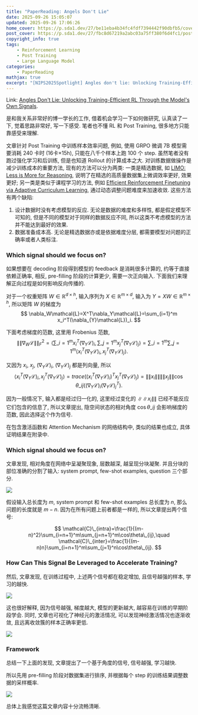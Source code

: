 ```yaml
---
title: "PaperReading: Angels Don't Lie"
date: 2025-09-26 15:05:07
updated: 2025-09-26 17:06:26
home_cover: https://p.sda1.dev/27/be11eba4b34fc4fdf7394442f90dbfb5/cover.jpg
post_cover: https://p.sda1.dev/27/fbc8d67219a2abc03a75ff380f6d4fc1/post.PNG
copyright_info: true
tags:
    - Reinforcement Learning
    - Post Training
    - Large Language Model
categories:
    - PaperReading
mathjax: true
excerpt: "[NIPS2025Spotlight] Angles don't lie: Unlocking Training-Efficient RL Through the Model's Own Signals."
---
```


Link: <a href="https://arxiv.org/abs/2506.02281">Angles Don\'t Lie: Unlocking Training-Efficient RL Through the Model\'s Own Signals</a>.

是和我关系非常好的博一学长的工作, 借着机会学习一下如何做研究, 认真读了一下, 觉着思路非常好, 写一下感受. 笔者也不懂 RL 和 Post Training, 很多地方只能靠感受来理解.

文章针对 Post Training 中训练样本效率问题, 例如, 使用 GRPO 微调 7B 模型需要消耗 240 卡时 (16卡$\times$15h), 只能在八千个样本上跑 100 个 step. 虽然笔者没有跑过强化学习和后训练, 但是也知道 Rollout 的计算成本之大. 对训练数据做操作是减少训练成本的重要方法, 现有的方法可以分为两类: 一类是精选数据, 如 <a href="https://arxiv.org/abs/2502.03387">LIMO: Less is More for Reasoning</a>, 说明了在精选的高质量数据集上微调效率更好, 效果更好; 另一类是类似于课程学习的方法, 例如 <a href="https://arxiv.org/abs/2504.05520">Efficient Reinforcement Finetuning via Adaptive Curriculum Learning</a>, 通过动态调整问题难度来加速收敛. 这些方法有两个缺陷:
1. 设计数据时没有考虑模型的反应. 无论是数据的难度和多样性, 都是假定模型不可知的, 但是不同的模型对于同样的数据反应不同, 所以这类不考虑模型的方法并不能达到最好的效果.
2. 数据准备成本高. 无论是精选数据亦或是依据难度分层, 都需要模型对问题的正确率或者人类标注.

### Which signal should we focus on?

如果想要在 decoding 阶段得到模型的 feedback 是消耗很多计算的, 约等于直接依赖正确率, 相反, pre-filling 阶段的计算更少, 需要一次正向输入. 下面我们来理解正向过程是如何影响反向传播的.

对于一个权重矩阵 $W\in\mathbb{R}^{d\times h}$, 输入序列为 $X\in\mathbb{R}^{m\times d}$, 输入为 $Y=XW\in\mathbb{R}^{m\times h}$, 所以矩阵 $W$ 的梯度为
$$
\nabla_W\mathcal{L}=X^T\nabla_Y\mathcal{L}=\sum_{i=1}^m x_i^T(\nabla_{Y}\mathcal{L})_i.
$$

下面考虑梯度的范数, 这里用 Frobenius 范数,
$$
\|\|\nabla_W\mathcal{L}\|\|_F^2=\left< \sum\_{i=1}^m x_i^T(\nabla_Y\mathcal{L})_i, \sum\_{j=1}^m x_j^T(\nabla_Y\mathcal{L})_j \right>=\sum\_{i=1}^m\sum\_{j=1}^m \left< x_i^T(\nabla_Y\mathcal{L})_i, x_j^T(\nabla_Y\mathcal{L})_j \right>.
$$

又因为 $x_i$, $x_j$, $(\nabla_Y\mathcal{L})_i$, $(\nabla_Y\mathcal{L})_j$ 都是列向量, 所以
$$
\left< x_i^T(\nabla_Y\mathcal{L})_i, x_j^T(\nabla_Y\mathcal{L})_j \right>=trace((x_i^T(\nabla_Y\mathcal{L})_i)^T x_j^T(\nabla_Y\mathcal{L})_j)=\|\|x_i\|\| \|\|x_j\|\|\cos\theta\_{ij}((\nabla_Y\mathcal{L})_i(\nabla_Y\mathcal{L})_j^T).
$$

因为一般情况下, 输入都是经过归一化的, 这里经过变化的 $\|\|x_i\|\|$ 已经不能反应它们包含的信息了, 所以文章提出, 隐空间状态的相对角度 $\cos\theta\_{ij}$ 会影响梯度的范数, 因此选择这个作为信号.

在包含激活函数和 Attention Mechanism 的网络结构中, 类似的结果也成立, 具体证明结果在附录中.

### Which signal should we focus on?

文章发现, 相对角度在网络中呈凝聚现象, 层数越深, 越呈现分块凝聚. 并且分块的部位准确的分割了输入: system prompt, few-shot examples, question 三个部分.

<img src="https://p.sda1.dev/27/72e2923d85d0e0669fdb7d79baa8a5c0/angle_layer.jpg" />

假设输入总长度为 $m$, system prompt 和 few-shot examples 总长度为 $n$, 那么问题的长度就是 $m-n$. 因为在所有问题上前者都是一样的, 所以文章提出两个信号:

$$
\mathcal{C}\_{intra}=\frac{1}{(m-n)^2}\sum_{i=n+1}^m\sum_{j=n+1}^m\cos\theta\_{ij},\quad \mathcal{C}\_{inter}=\frac{1}{(m-n)n}\sum_{i=n+1}^m\sum_{j=1}^n\cos\theta\_{ij}.
$$

### How Can This Signal Be Leveraged to Accelerate Training?

然后, 文章发现, 在训练过程中, 上述两个信号都在稳定增加, 且信号越强的样本, 学习的越快.

<img src="https://p.sda1.dev/27/d42024a9c26366c040f10d56b60093bd/angle_train.jpg" />

这也很好解释, 因为信号越强, 梯度越大, 模型的更新越大, 越容易在训练的早期阶段学会. 同时, 文章也可视化了神经元的激活情况, 可以发现神经激活情况也逐渐收敛, 且远离收敛簇的样本正确率更低.

<img src="https://p.sda1.dev/27/844e4a6b14f7028ff45ec05f8feacee9/neuron_train.jpg" />

### Framework

总结一下上面的发现, 文章提出了一个基于角度的信号, 信号越强, 学习越快.

所以先用 pre-filling 阶段对数据集进行排序, 并根据每个 step 的训练结果调整数据的采样概率.

<img src="https://p.sda1.dev/27/17aa0b1bad0696b919a5509714121b0e/overview.jpg" />

总体上我感觉这篇文章内容十分流畅清晰.

